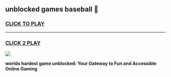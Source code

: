 
## unblocked games baseball 👋
<h3>
<a href="https://premium.freeplayer.one?title=unblocked_games_baseball&ref=13F">CLICK TO PLAY</a></h3>
<hr>

<h3>
<a href="https://premium.freeplayer.one?title=unblocked_games_baseball&ref=13F">CLICK 2 PLAY</a>
  
</h3>

<a href="https://premium.freeplayer.one?title=unblocked_games_baseball&ref=12F/"><img src="https://clearcache.store/games.png"></a>


**worlds hardest game unblocked: Your Gateway to Fun and Accessible Online Gaming**
